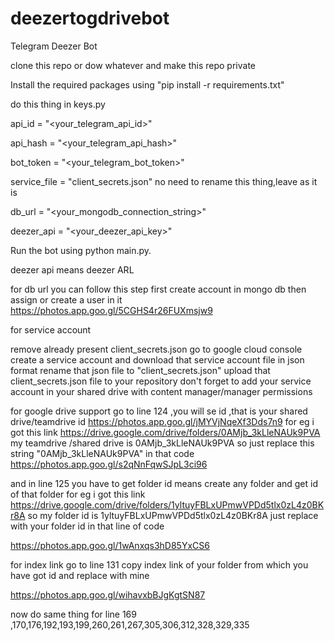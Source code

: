 # deezertogdrivebot
Telegram Deezer Bot



clone this repo or dow whatever and make this repo private 


Install the required packages using "pip install -r requirements.txt"

  
  
 
 do this thing in keys.py  
 
 
 
api_id = "<your_telegram_api_id>"

api_hash = "<your_telegram_api_hash>"

bot_token = "<your_telegram_bot_token>"

service_file = "client_secrets.json"     no need to rename this thing,leave as it is

db_url = "<your_mongodb_connection_string>"

deezer_api = "<your_deezer_api_key>"

Run the bot using python main.py.






deezer api means deezer ARL 


for db url you can follow this step 
first create account in mongo db
then assign or create a user in it 
https://photos.app.goo.gl/5CGHS4r26FUXmsjw9






for service account

remove already present client_secrets.json
go to google cloud console
create a service account and download that service account file in json format
rename that json file to "client_secrets.json"
upload that client_secrets.json file to your repository
don't forget to add your service account in your shared drive with content manager/manager permissions 



for google drive support
go to line 124 ,you will se id ,that is your shared drive/teamdrive id 
https://photos.app.goo.gl/jMYVjNqeXf3Dds7n9
for eg i got this link https://drive.google.com/drive/folders/0AMjb_3kLleNAUk9PVA
my teamdrive /shared drive is 0AMjb_3kLleNAUk9PVA
so just replace this string "0AMjb_3kLleNAUk9PVA" in that code
https://photos.app.goo.gl/s2qNnFqwSJpL3ci96




and in line 125 you have to get folder id means create any folder and get id of that folder 
for eg i got this link https://drive.google.com/drive/folders/1yltuyFBLxUPmwVPDd5tlx0zL4z0BKr8A
so my folder id is 1yltuyFBLxUPmwVPDd5tlx0zL4z0BKr8A
just replace with your folder id in that line of code 

https://photos.app.goo.gl/1wAnxqs3hD85YxCS6





for index link
go to line 131 
copy index link of your folder from which you have got id 
and replace with mine

https://photos.app.goo.gl/wihavxbBJgKgtSN87






now do same thing for line 169 ,170,176,192,193,199,260,261,267,305,306,312,328,329,335
